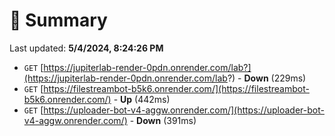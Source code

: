 # 📖 Summary
Last updated: **5/4/2024, 8:24:26 PM**

- `GET` [https://jupiterlab-render-0pdn.onrender.com/lab?](https://jupiterlab-render-0pdn.onrender.com/lab?) - **Down** (229ms)
- `GET` [https://filestreambot-b5k6.onrender.com/](https://filestreambot-b5k6.onrender.com/) - **Up** (442ms)
- `GET` [https://uploader-bot-v4-aggw.onrender.com/](https://uploader-bot-v4-aggw.onrender.com/) - **Down** (391ms)
